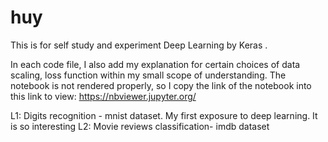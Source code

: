 # huy
This is for self study and experiment Deep Learning by Keras .

In each code file, I also add my explanation for certain choices of data scaling, loss function within my small scope of understanding.
The notebook is not rendered properly, so I copy the link of the notebook into this link to view:
https://nbviewer.jupyter.org/

L1: Digits recognition - mnist dataset.  My first exposure to deep learning. It is so interesting
L2: Movie reviews classification- imdb dataset

